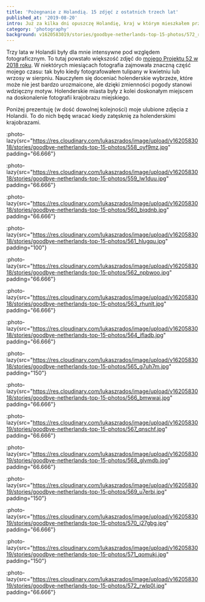 ```yaml
---
title: 'Pożegnanie z Holandią. 15 zdjęć z ostatnich trzech lat'
published_at: '2019-08-20'
intro: Już za kilka dni opuszczę Holandię, kraj w którym mieszkałem przez ostatnie trzy lata. Zabieram ze sobą mnóstwo wspomnień, wiele wspaniałych znajomości i oczywiście… setki zdjęć! W ramach pożegnania przeglądnąłem wybrałem spośród nich 15 ulubionych.
category: 'photography'
background: v1620583019/stories/goodbye-netherlands-top-15-photos/572_rwlp0l.jpg
---
```


Trzy lata w Holandii były dla mnie intensywne pod względem fotograficznym. To tutaj powstało większość zdjęć do [mojego Projektu 52 w 2018 roku](/blog/project-52). W niektórych miesiącach fotografia zajmowała znaczną część mojego czasu: tak było kiedy fotografowałem tulipany w kwietniu lub wrzosy w sierpniu. Nauczyłem się doceniać holenderskie wybrzeże, które może nie jest bardzo urozmaicone, ale dzięki zmienności pogody stanowi wdzięczny motyw. Holenderskie miasta były z kolei doskonałym miejscem na doskonalenie fotografii krajobrazu miejskiego.

Poniżej prezentuję (w dość dowolnej kolejności) moje ulubione zdjęcia z Holandii. To do nich będę wracać kiedy zatęsknię za holenderskimi krajobrazami.

:photo-lazy{src="https://res.cloudinary.com/lukaszrados/image/upload/v1620583018/stories/goodbye-netherlands-top-15-photos/558_oyf9mz.jpg" padding="66.666"}

:photo-lazy{src="https://res.cloudinary.com/lukaszrados/image/upload/v1620583018/stories/goodbye-netherlands-top-15-photos/559_lw1duu.jpg" padding="66.666"}

:photo-lazy{src="https://res.cloudinary.com/lukaszrados/image/upload/v1620583018/stories/goodbye-netherlands-top-15-photos/560_biqdnb.jpg" padding="66.666"}

:photo-lazy{src="https://res.cloudinary.com/lukaszrados/image/upload/v1620583018/stories/goodbye-netherlands-top-15-photos/561_hlugqu.jpg" padding="100"}

:photo-lazy{src="https://res.cloudinary.com/lukaszrados/image/upload/v1620583018/stories/goodbye-netherlands-top-15-photos/562_npbwoo.jpg" padding="66.666"}

:photo-lazy{src="https://res.cloudinary.com/lukaszrados/image/upload/v1620583018/stories/goodbye-netherlands-top-15-photos/563_rhunlt.jpg" padding="66.666"}

:photo-lazy{src="https://res.cloudinary.com/lukaszrados/image/upload/v1620583018/stories/goodbye-netherlands-top-15-photos/564_ifladb.jpg" padding="66.666"}

:photo-lazy{src="https://res.cloudinary.com/lukaszrados/image/upload/v1620583018/stories/goodbye-netherlands-top-15-photos/565_g7uh7m.jpg" padding="150"}

:photo-lazy{src="https://res.cloudinary.com/lukaszrados/image/upload/v1620583018/stories/goodbye-netherlands-top-15-photos/566_bmwwai.jpg" padding="66.666"}

:photo-lazy{src="https://res.cloudinary.com/lukaszrados/image/upload/v1620583019/stories/goodbye-netherlands-top-15-photos/567_qnschf.jpg" padding="66.666"}

:photo-lazy{src="https://res.cloudinary.com/lukaszrados/image/upload/v1620583019/stories/goodbye-netherlands-top-15-photos/568_glvmdb.jpg" padding="66.666"}

:photo-lazy{src="https://res.cloudinary.com/lukaszrados/image/upload/v1620583019/stories/goodbye-netherlands-top-15-photos/569_u7erbi.jpg" padding="150"}

:photo-lazy{src="https://res.cloudinary.com/lukaszrados/image/upload/v1620583019/stories/goodbye-netherlands-top-15-photos/570_j27gbg.jpg" padding="66.666"}

:photo-lazy{src="https://res.cloudinary.com/lukaszrados/image/upload/v1620583019/stories/goodbye-netherlands-top-15-photos/571_qomukj.jpg" padding="150"}

:photo-lazy{src="https://res.cloudinary.com/lukaszrados/image/upload/v1620583019/stories/goodbye-netherlands-top-15-photos/572_rwlp0l.jpg" padding="66.666"}
